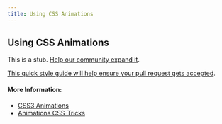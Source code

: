 ```yaml
---
title: Using CSS Animations
---
```

## Using CSS Animations

This is a stub. <a href='https://github.com/freecodecamp/guides/tree/master/src/pages/css/using-css-animations/index.md' target='_blank' rel='nofollow'>Help our community expand it</a>.

<a href='https://github.com/freecodecamp/guides/blob/master/README.md' target='_blank' rel='nofollow'>This quick style guide will help ensure your pull request gets accepted</a>.

<!-- The article goes here, in GitHub-flavored Markdown. Feel free to add YouTube videos, images, and CodePen/JSBin embeds  -->

#### More Information:
<!-- Please add any articles you think might be helpful to read before writing the article -->

* <a href='https://www.w3schools.com/css/css3_animations.asp' target='_blank' rel='nofollow'>CSS3 Animations</a>
* <a href='https://css-tricks.com/almanac/properties/a/animation/' target='_blank' rel='nofollow'>Animations CSS-Tricks</a>
